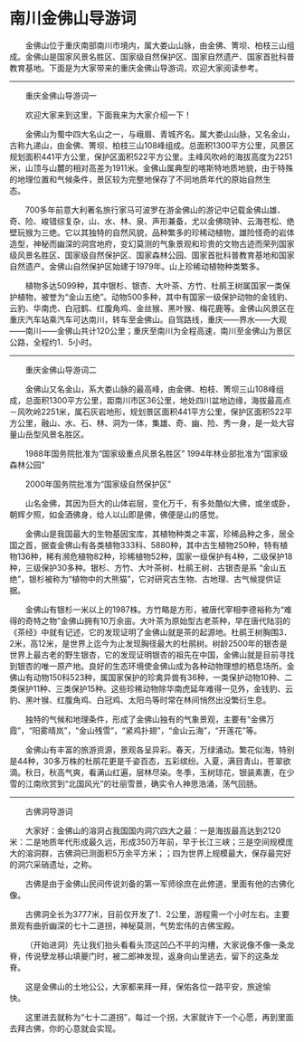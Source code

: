 # 南川金佛山导游词
&emsp;&emsp;金佛山位于重庆南部南川市境内，属大娄山山脉，由金佛、箐坝、柏枝三山组成。金佛山是国家风景名胜区、国家级自然保护区、国家自然遗产、国家首批科普教育基地。下面是为大家带来的重庆金佛山导游词，欢迎大家阅读参考。&emsp;&emsp;
***
&emsp;&emsp;重庆金佛山导游词一&emsp;&emsp;

&emsp;&emsp;欢迎大家来到这里，下面我来为大家介绍一下！&emsp;&emsp;

&emsp;&emsp;金佛山为蜀中四大名山之一，与峨眉、青城齐名。属大娄山山脉，又名金山，古称九递山，由金佛、箐坝、柏枝三山108峰组成。总面积1300平方公里，风景区规划面积441平方公里，保护区面积522平方公里。主峰风吹岭的海拔高度为2251米，山顶与山麓的相对高差为1911米。金佛山属典型的喀斯特地质地貌，由于特殊的地理位置和气候条件，景区较为完整地保存了不同地质年代的原始自然生态。&emsp;&emsp;

&emsp;&emsp;700多年前意大利著名旅行家马可波罗在游金佛山的游记中记载金佛山雄、奇、险、峻错综复杂，山、水、林、泉、声形兼备，尤以金佛晓钟、云海苍松、绝壁玩猴为三绝。它以其独特的自然风貌，品种繁多的珍稀动植物，雄险怪奇的岩体造型，神秘而幽深的洞宫地府，变幻莫测的气象景观和珍贵的文物古迹而荣列国家级风景名胜区、国家级自然保护区、国家森林公园、国家首批科普教育基地和国家自然遗产。金佛山自然保护区始建于1979年。山上珍稀动植物种类繁多。&emsp;&emsp;

&emsp;&emsp;植物多达5099种，其中银杉、银杏、大叶茶、方竹、杜鹃王树属国家一类保护植物，被誉为“金山五绝”。动物500多种，其中有国家一级保护动物的金钱豹、云豹、华南虎、白冠鹤、红腹角鸡、金丝猴、黑叶猴、梅花鹿等。金佛山风景区在重庆汽车站乘汽车可达南川，转车至金佛山。自驾路线，重庆——界水——大观——南川——金佛山共计120公里；重庆至南川为全程高速，南川至金佛山为景区公路，全程约1．5小时。&emsp;&emsp;
***
&emsp;&emsp;重庆金佛山导游词二&emsp;&emsp;

&emsp;&emsp;金佛山又名金山，系大娄山脉的最高峰，由金佛、柏枝、箐坝三山108峰组成，总面积1300平方公里，距南川市区36公里，地处四川盆地边缘，海拔最高点－风吹岭2251米，属石灰岩地形，规划景区面积441平方公里，保护区面积522平方公里，融山、水、石、林、洞为一体，集雄、奇、幽、险、秀一身，是一处大容量山岳型风景名胜区。&emsp;&emsp;

&emsp;&emsp;1988年国务院批准为“国家级重点风景名胜区” 1994年林业部批准为“国家级森林公园”&emsp;&emsp;

&emsp;&emsp;2000年国务院批准为“国家级自然保护区”&emsp;&emsp;

&emsp;&emsp;山名金佛，其因为巨大的山体岩层，变化万千，有多处酷似大佛，或坐或卧，朝辉夕照，如金酒佛身，给人以山即是佛，佛便是山的感觉。&emsp;&emsp;

&emsp;&emsp;金佛山是我国最大的生物基因宝库，其植物种类之丰富，珍稀品种之多，居全国之首，据查金佛山有各类植物333科、5880种，其中古生植物250种，特有植物136种，稀有濒危植物82种，珍稀植物52种，国家一级保护有4种，二级保护18种，三级保护30多种。银杉、方竹、大叶茶树、杜鹃王树、古银杏是系 “金山五绝”，银杉被称为“植物中的大熊猫”，它对研究古生物、古地理、古气候提供证据。&emsp;&emsp;

&emsp;&emsp;金佛山有银杉一米以上的1987株。方竹略是方形，被唐代宰相李德裕称为“难得的奇特之物”金佛山拥有10万余亩。大叶茶为原始型古老茶种，早在唐代陆羽的《茶经》中就有记述，它的发现证明了金佛山就是茶的起源地。杜鹃王树胸围3．2米，高12米，是世界上迄今为止发现胸径最大的杜鹃树。树龄2500年的银杏是世界上最古老的野生银杏，它的发现证明银杏的祖先在中国，金佛山就是目前寻找到银杏的唯一原产地。良好的生态环境使金佛山成为各种动物理想的栖息场所。金佛山有动物150科523种，属国家保护的珍禽异兽有36种，一类保护动物10种、二类保护11种、三类保护15种。这些珍稀动物除华南虎延年难得一见外，金钱豹、云豹、黑叶猴、红腹角鸡、白冠鸡、太阳鸟等时常在林间悄然出没繁衍生息。&emsp;&emsp;

&emsp;&emsp;独特的气候和地理条件，形成了金佛山独有的气象景观，主要有“金佛万霞”，“阳雾晴岚”，“金山残雪”，“紧鸡扑翅”，“金山云海”，“开莲花”等。&emsp;&emsp;

&emsp;&emsp;金佛山有丰富的旅游资源，景观各呈异彩。春天，万绿涌动。繁花似海，特别是44种，30多万株的杜鹃花更是千姿百态，五彩缤纷。入夏，满目青山，苍翠欲滴。秋日，秋高气爽，看满山红遍，层林尽染。冬季，玉树琼花，银装素裹，在少雪的江南欣赏到“北国风光”的壮丽雪景，确实令人神思浩涌，荡气回肠。&emsp;&emsp;

***  
&emsp;&emsp;古佛洞导游词&emsp;&emsp;

&emsp;&emsp;大家好：金佛山的溶洞占我国国内洞穴四大之最：一是海拔最高达到2120米：二是地质年代形成最久远，形成350万年前，早于长江三峡；三是空间规模庞大的溶洞群，古佛洞已测面积5万余平方米；；四为世界上规模最大，保存最完好的洞穴采硝遗址，之称。&emsp;&emsp;

&emsp;&emsp;古佛是由于金佛山民间传说刘备的第一军师徐庶在此修道，里面有他的古佛化像。&emsp;&emsp;

&emsp;&emsp;古佛洞全长为3777米，目前仅开发了1．2公里，游程需一个小时左右。主要景观有曲折幽深的七十二道拐，神秘莫测，气势宏伟的古佛宝殿。&emsp;&emsp;

&emsp;&emsp;（开始进洞）先让我们抬头看看头顶这凹凸不平的沟槽，大家说像不像一条龙脊，传说孽龙移山填夔门时，被二郎神发现，返身向山里逃去，留下的这条龙脊。&emsp;&emsp;

&emsp;&emsp;这是金佛山的土地公公，大家都来拜一拜，保佑各位一路平安，旅途愉快。&emsp;&emsp;

&emsp;&emsp;这里进去就称为“七十二道拐”，每过一个拐，大家就许下一个心愿，再到里面去拜古佛，你的心意就会实现。&emsp;&emsp;

